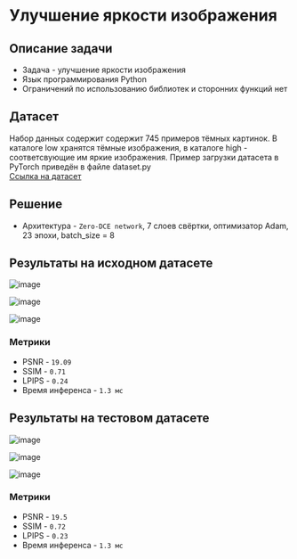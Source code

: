 # Улучшение яркости изображения
## Описание задачи
* Задача - улучшение яркости изображения
* Язык программирования Python
* Ограничений по использованию библиотек и сторонних функций нет

## Датасет
Набор данных содержит содержит 745 примеров тёмных картинок. В каталоге low хранятся тёмные изображения, в каталоге high - соответсвующие им яркие изображения. Пример загрузки датасета в PyTorch приведён в файле dataset.py       
[Ссылка на датасет](https://drive.google.com/file/d/1ThoPb1flnfXDpRIytgBd7_e9Kv_lPnbo/view) 

## Решение
* Архитектура - `Zero-DCE network`, 7 слоев свёртки, оптимизатор Adam, 23 эпохи, batch_size = 8

## Результаты на исходном датасете

![image](https://github.com/ogalay/cv_lab4/assets/43163344/dabb1cd8-9469-4be5-89cc-6210117ecaea)

![image](https://github.com/ogalay/cv_lab4/assets/43163344/b1983c33-978b-432a-b7b7-79b7e3e4a265)

![image](https://github.com/ogalay/cv_lab4/assets/43163344/496958e6-d50a-4089-9189-fd4ac2c427fa)


### Метрики
* PSNR - `19.09`
* SSIM - `0.71`
* LPIPS - `0.24`
* Время инференса - `1.3 мс`

## Результаты на тестовом датасете

![image](https://github.com/ogalay/cv_lab4/assets/43163344/7894a95b-bee7-4817-90ed-de8ad8a3a952)

![image](https://github.com/ogalay/cv_lab4/assets/43163344/44c818b9-9124-47d3-81c5-51427e5fec29)

![image](https://github.com/ogalay/cv_lab4/assets/43163344/285d86f5-eb3d-4269-b07a-8ea7cd4927c4)

### Метрики
* PSNR - `19.5`
* SSIM - `0.72`
* LPIPS - `0.23`
* Время инференса - `1.3 мс`






